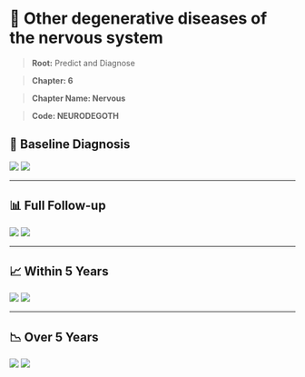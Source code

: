 # 🧬 Other degenerative diseases of the nervous system
    
> **Root:** Predict and Diagnose

> **Chapter: 6**

> **Chapter Name: Nervous**

> **Code: NEURODEGOTH**

## 🧪 Baseline Diagnosis

<img src="/Predict/Figures/Baseline/IMP/NEURODEGOTH.png" />

<CsvTableIMP src="/public/Predict/Data/Baseline/IMP/IMP_NEURODEGOTH.csv" label="🔍 View full results" />

<img src="/Predict/Figures/Baseline/ROC/NEURODEGOTH.png" />

<CsvTableROC src="/public/Predict/Data/Baseline/EVA/NEURODEGOTH.csv" label="🔍 View full results" />

---

## 📊 Full Follow-up

<img src="/Predict/Figures/ALL/IMP/NEURODEGOTH.png" />

<CsvTableIMP src="/public/Predict/Data/ALL/IMP/IMP_NEURODEGOTH.csv" label="🔍 View full results" />

<img src="/Predict/Figures/ALL/ROC/NEURODEGOTH.png" />

<CsvTableROC src="/public/Predict/Data/ALL/EVA/NEURODEGOTH.csv" label="🔍 View full results" />

---

## 📈 Within 5 Years

<img src="/Predict/Figures/FYears/IMP/NEURODEGOTH.png" />

<CsvTableIMP src="/public/Predict/Data/FYears/IMP/IMP_NEURODEGOTH.csv" label="🔍 View full results" />

<img src="/Predict/Figures/FYears/ROC/NEURODEGOTH.png" />

<CsvTableROC src="/public/Predict/Data/FYears/EVA/NEURODEGOTH.csv" label="🔍 View full results" />

---

## 📉 Over 5 Years

<img src="/Predict/Figures/OverFYears/IMP/NEURODEGOTH.png" />

<CsvTableIMP src="/public/Predict/Data/OverFYears/IMP/IMP_NEURODEGOTH.csv" label="🔍 View full results" />

<img src="/Predict/Figures/OverFYears/ROC/NEURODEGOTH.png" />

<CsvTableROC src="/public/Predict/Data/OverFYears/EVA/NEURODEGOTH.csv" label="🔍 View full results" />
